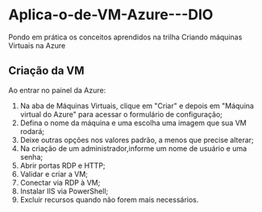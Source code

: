 # Aplica-o-de-VM-Azure---DIO
Pondo em prática os conceitos aprendidos na trilha Criando máquinas Virtuais na Azure


## Criação da VM
Ao entrar no painel da Azure:

1. Na aba de Máquinas Virtuais, clique em "Criar" e depois em "Máquina virtual do Azure" para acessar o formulário de configuração;
2. Defina o nome da máquina e uma escolha uma imagem que sua VM rodará;
3. Deixe outras opções nos valores padrão, a menos que precise alterar;
4. Na criação de um administrador,informe um nome de usuário e uma senha;
5. Abrir portas RDP e HTTP;
6. Validar e criar a VM;
7. Conectar via RDP à VM;
8. Instalar IIS via PowerShell;
9. Excluir recursos quando não forem mais necessários.
